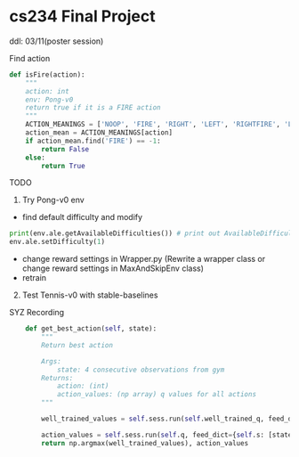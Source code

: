 # cs234 Final Project

ddl: 03/11(poster session)

Find action
```python
def isFire(action):
    """
    action: int
    env: Pong-v0
    return true if it is a FIRE action
    """
    ACTION_MEANINGS = ['NOOP', 'FIRE', 'RIGHT', 'LEFT', 'RIGHTFIRE', 'LEFTFIRE']
    action_mean = ACTION_MEANINGS[action]
    if action_mean.find('FIRE') == -1:
        return False
    else:
        return True
```

TODO

1. Try Pong-v0 env
* find default difficulty and modify
```python
print(env.ale.getAvailableDifficulties()) # print out AvailableDifficulties
env.ale.setDifficulty(1)
```
* change reward settings in Wrapper.py (Rewrite a wrapper class or change reward settings in MaxAndSkipEnv class)
* retrain

2. Test Tennis-v0 with stable-baselines


SYZ Recording
```python
    def get_best_action(self, state):
        """
        Return best action

        Args:
            state: 4 consecutive observations from gym
        Returns:
            action: (int)
            action_values: (np array) q values for all actions
        """

        well_trained_values = self.sess.run(self.well_trained_q, feed_dict={self.s: [state]})[0]

        action_values = self.sess.run(self.q, feed_dict={self.s: [state]})[0]
        return np.argmax(well_trained_values), action_values
```
